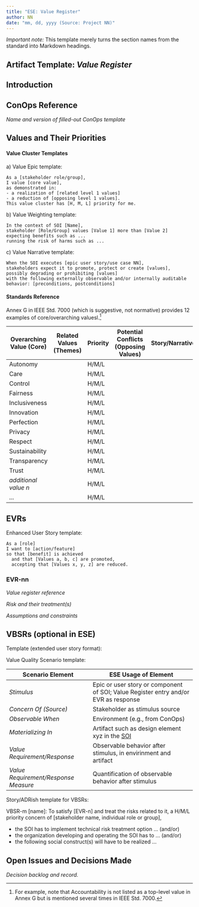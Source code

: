 ```yaml
---
title: "ESE: Value Register"
author: NN
date: "mm, dd, yyyy (Source: Project NN)"
---
```


*Important note:* This template merely turns the section names from the standard into Markdown headings.

Artifact Template: *Value Register*
-----------------------------------
 
## Introduction

<!-- See Clauses 7 to 9 of IEEE Std. 7000. -->

## ConOps Reference

*Name and version of filled-out ConOps template*

## Values and Their Priorities

<!-- 
Page 44 in IEEE 7000:
"Identify one or more EVRs as socio-technology statements that describe possible risk treatment options that may promote and protect the prioritized core values and realize the value demonstrators. Treatment options are technical, organizational, or social.
NOTE—Each high-priority core value and value demonstrator has at least one EVR. Normally there are one or more EVRs for each core value. It is not necessary that for every identified value there is an EVR, the number of EVRs generated should reflect only high-priority items."

Page 45 in IEEE 7000: 
"Record each EVR with a unique reference number, its associated risks, prioritized core values, and related assumptions and constraints.
NOTE—A simple requirements register contains a table associating each EVR with one or more value clusters."
-->

#### Value Cluster Templates

a) Value Epic template:

~~~
As a [stakeholder role/group],
I value [core value],
as demonstrated in: 
- a realization of [related level 1 values]
- a reduction of [opposing level 1 values].
This value cluster has [H, M, L] priority for me. 
~~~

b) Value Weighting template: 

~~~
In the context of SOI [Name],
stakeholder [Role/Group] values [Value 1] more than [Value 2]
expecting benefits such as ...
running the risk of harms such as ...  
~~~

c) Value Narrative template:

~~~
When the SOI executes [epic user story/use case NN],
stakeholders expect it to promote, protect or create [values],
possibly degrading or prohibiting [values]
with the following externally observable and/or internally auditable behavior: [preconditions, postconditions]  
~~~

#### Standards Reference 
Annex G in IEEE Std. 7000 (which is suggestive, not normative) provides 12 examples of core/overarching valuesl.[^2]

| Overarching Value (Core) | Related Values (Themes) | Priority | Potential Conflicts (Opposing Values) | Story/Narrative/Demonstrator/Example |
|-|-|-|-|-|
| Autonomy | | H/M/L |  |  |
| Care |  | H/M/L |  | |
| Control |  | H/M/L | | |
| Fairness |  | H/M/L | | |
| Inclusiveness |  | H/M/L | | |
| Innovation |  | H/M/L | | |
| Perfection |  | H/M/L | | |
| Privacy |  | H/M/L | | |
| Respect |  | H/M/L | | |
| Sustainability |  | H/M/L | | |
| Transparency |  | H/M/L | | |
| Trust | | H/M/L | | |
| *additional value n* | | H/M/L | | |
| ... | | H/M/L | | |

[^2]: For example, note that Accountability is not listed as a top-level value in Annex G but is mentioned several times in IEEE Std. 7000. 

## EVRs

Enhanced User Story template:

~~~
As a [role]
I want to [action/feature]
so that [benefit] is achieved 
  and that [Values a, b, c] are promoted,
  accepting that [Values x, y, z] are reduced.
~~~

### EVR-nn

<!-- 

Page 44 in IEEE 7000:
"Identify one or more EVRs as socio-technology statements that describe possible risk treatment options that may promote and protect the prioritized core values and realize the value demonstrators. Treatment options are technical, organizational, or social.
NOTE—Each high-priority core value and value demonstrator has at least one EVR. Normally there are one or more EVRs for each core value. It is not necessary that for every identified value there is an EVR, the number of EVRs generated should reflect only high-priority items."

Page 45 in IEEE 7000: 
"Record each EVR with a unique reference number, its associated risks, prioritized core values, and related assumptions and constraints.
NOTE—A simple requirements register contains a table associating each EVR with one or more value clusters."
-->

*Value register reference*

*Risk and their treatment(s)*

*Assumptions and constraints*


## VBSRs (optional in ESE)

Template (extended user story format):

<!-- 
SEI/Agile Quality Scenario Template:

|Topic | Value|
|-|-|
|*Source*| ... |
|*Stimulus*| ... |
|*Environment*| ... |
|*Artifact*| ... |
|*Response*| ... |
|*Response Measure*| ... |
-->

Value Quality Scenario template:

| Scenario Element | ESE Usage of Element |
|-|-|
| *Stimulus* | Epic or user story or component of SOI; Value Register entry and/or EVR as response |
| *Concern Of (Source)* | Stakeholder as stimulus source |
| *Observable When* | Environment (e.g., from ConOps) |
| *Materializing In* | Artifact such as design element xyz in the [SOI](/ESE-Glossary.md/#soi) |
| *Value Requirement/Response* | Observable behavior after stimulus, in envirinment and artifact |
| *Value Requirement/Response Measure* | Quantification of observable behavior after stimulus |

Story/ADRish template for VBSRs:

VBSR-m [name]:
To satisfy [EVR-n] and treat the risks related to it,
a H/M/L priority concern of [stakeholder name, individual role or group],
 * the SOI has to implement technical risk treatment option ... (and/or)
 * the organization developing and operating the SOI has to ... (and/or)
 * the following social construct(s) will have to be realized ...


## Open Issues and Decisions Made

*Decision backlog and record.*
